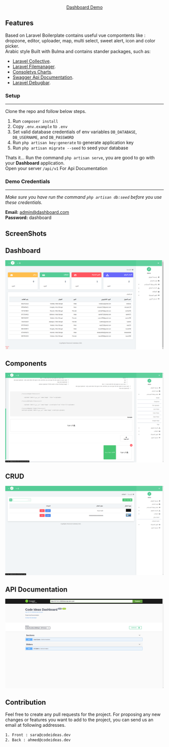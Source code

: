 <p align="center"><a href="https://dashboard.codeideas.dev" target="_blank">Dashboard Demo</a></p>


## Features

Based on Laravel Boilerplate contains useful vue compontents like : dropzone, editor, uploader, map, multi select, sweet alert, icon and color picker.\
Arabic style Built with Bulma and contains stander packages, such as:

- [Laravel Collective](https://laravelcollective.com).
- [Laravel Filemanager](https://unisharp.github.io/laravel-filemanager/).
- [Consoletvs Charts](https://charts.erik.cat/).
- [Swagger Api Documentation](https://github.com/DarkaOnLine/L5-Swagger).
- [Laravel Debugbar](https://github.com/barryvdh/laravel-debugbar).


### Setup
---
Clone the repo and follow below steps.
1. Run `composer install`
2. Copy `.env.example` to `.env`
3. Set valid database credentials of env variables `DB_DATABASE`, `DB_USERNAME`, and `DB_PASSWORD`
4. Run `php artisan key:generate` to generate application key
5. Run `php artisan migrate --seed` to seed your database

Thats it... Run the command `php artisan serve`, you are good to go with your **Dashboard** application.\
Open your server `/api/v1` For Api Documentation

### Demo Credentials
---
*Make sure you have run the command `php artisan db:seed` before you use these credentials.*

**Email:** admin@dashboard.com\
**Password:** dashboard

## ScreenShots

## Dashboard
![Screenshot](screenshots/landing.png)

## Components
![Screenshot](screenshots/components.png)

## CRUD
![Screenshot](screenshots/crud.png)

## API Documentation
![Screenshot](screenshots/api.png)

## Contribution
Feel free to create any pull requests for the project. For proposing any new changes or features you want to add to the project, you can send us an email at following addresses.

    1. Front : sara@codeideas.dev
    2. Back : ahmed@codeideas.dev
